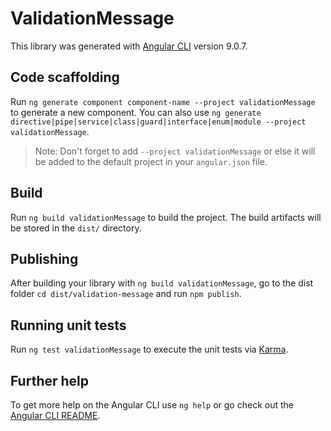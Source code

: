 # ValidationMessage

This library was generated with [Angular CLI](https://github.com/angular/angular-cli) version 9.0.7.

## Code scaffolding

Run `ng generate component component-name --project validationMessage` to generate a new component. You can also use `ng generate directive|pipe|service|class|guard|interface|enum|module --project validationMessage`.
> Note: Don't forget to add `--project validationMessage` or else it will be added to the default project in your `angular.json` file. 

## Build

Run `ng build validationMessage` to build the project. The build artifacts will be stored in the `dist/` directory.

## Publishing

After building your library with `ng build validationMessage`, go to the dist folder `cd dist/validation-message` and run `npm publish`.

## Running unit tests

Run `ng test validationMessage` to execute the unit tests via [Karma](https://karma-runner.github.io).

## Further help

To get more help on the Angular CLI use `ng help` or go check out the [Angular CLI README](https://github.com/angular/angular-cli/blob/master/README.md).
